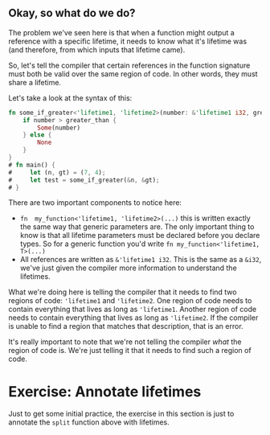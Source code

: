 ## Okay, so what do we do?

The problem we've seen here is that when a function might output
a reference with a specific lifetime, it needs to know what it's
lifetime was (and therefore, from which inputs that lifetime came).

So, let's tell the compiler that certain references in the function signature
must both be valid over the same region of code. In other words,
they must share a lifetime.

Let's take a look at the syntax of this:

```rust
fn some_if_greater<'lifetime1, 'lifetime2>(number: &'lifetime1 i32, greater_than: &'lifetime2 i32) -> Option<&'lifetime1 i32> {
    if number > greater_than {
        Some(number)
    } else {
        None
    }
}
# fn main() {
#     let (n, gt) = (7, 4);
#     let test = some_if_greater(&n, &gt);
# }
```

There are two important components to notice here:

 - `fn  my_function<'lifetime1, 'lifetime2>(...)` this is written exactly the same way that generic parameters are.
   The only important thing to know is that all lifetime parameters must be declared before you declare types.
   So for a generic function you'd write `fn my_function<'lifetime1, T>(...)`
 - All references are written as `&'lifetime1 i32`. This is the same as a `&i32`, we've just given the compiler
   more information to understand the lifetimes.

What we're doing here is telling the compiler that it needs to find two regions of code:
`'lifetime1`  and `'lifetime2`. One region of code needs to contain everything that
lives as long as `'lifetime1`. Another region of code needs to contain everything
that lives as long as `'lifetime2`. If the compiler is unable to find a region
that matches that description, that is an error.

It's really important to note that we're not telling the compiler *what*
the region of code is. We're just telling it that it needs to find such
a region of code.


# Exercise: Annotate lifetimes

Just to get some initial practice, the exercise in this section is just to annotate the `split` function above
with lifetimes.
